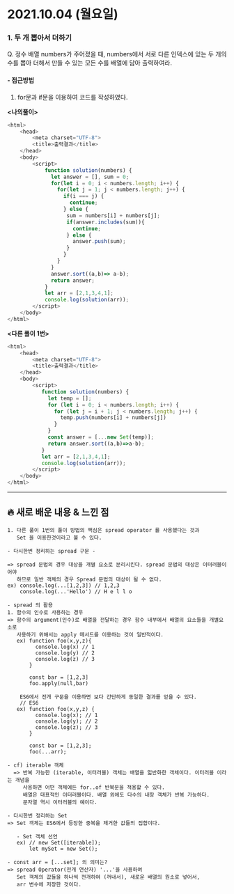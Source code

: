 # 2021.10.04 (월요일)
### **1. 두 개 뽑아서 더하기**

Q. 정수 배열 numbers가 주어졌을 때, numbers에서 서로 다른 인덱스에 있는 
   두 개의 수를 뽑아 더해서 만들 수 있는 모든 수를 배열에 담아 출력하여라.

#### -  접근방법

1. for문과 if문을 이용하여 코드를 작성하였다.


**<나의풀이>**
```javascript
<html>
    <head>
        <meta charset="UTF-8">
        <title>출력결과</title>
    </head>
    <body>
        <script>
            function solution(numbers) {
              let answer = [], sum = 0;
              for(let i = 0; i < numbers.length; i++) {
                for(let j = 1; j < numbers.length; j++) {
                  if(i === j) {
                    continue;
                  } else {
                   sum = numbers[i] + numbers[j];
                   if(answer.includes(sum)){
                     continue;
                   } else {
                     answer.push(sum);
                   }
                  }
                }
              }
              answer.sort((a,b)=> a-b);
              return answer;
            }
            let arr = [2,1,3,4,1];
            console.log(solution(arr));
        </script>
    </body>
</html>
```


**<다른 풀이 1번>**
```javascript
<html>
    <head>
        <meta charset="UTF-8">
        <title>출력결과</title>
    </head>
    <body>
        <script>
           function solution(numbers) {
             let temp = [];
             for (let i = 0; i < numbers.length; i++) {
               for (let j = i + 1; j < numbers.length; j++) {
                 temp.push(numbers[i] + numbers[j])
               }
             }
             const answer = [...new Set(temp)];
             return answer.sort((a,b)=>a-b);
           }
           let arr = [2,1,3,4,1];
           console.log(solution(arr));
        </script>
    </body>
</html>
```


---
##  **🔥 새로 배운 내용 & 느낀 점**
    
    1. 다른 풀이 1번의 풀이 방법의 핵심은 spread operator 를 사용했다는 것과
       Set 을 이용한것이라고 볼 수 있다.
    
    - 다시한번 정리하는 spread 구문 -

    => spread 문법의 경우 대상을 개별 요소로 분리시킨다. spread 문법의 대상은 이터러블이어야
       하므로 일반 객체의 경우 Spread 문법의 대상이 될 수 없다.
    ex) console.log(...[1,2,3]) // 1,2,3
        console.log(...'Hello') // H e l l o
    
    - spread 의 활용
    1. 함수의 인수로 사용하는 경우 
    => 함수의 argument(인수)로 배열을 전달하는 경우 함수 내부에서 배열의 요소들을 개별요소로
       사용하기 위해서는 apply 메서드를 이용하는 것이 일반적이다.
       ex) function foo(x,y,z){
             console.log(x) // 1
             console.log(y) // 2
             console.log(z) // 3
           } 

           const bar = [1,2,3]
           foo.apply(null,bar)
        
        ES6에서 전개 구문을 이용하면 보다 간단하게 동일한 결과를 얻을 수 있다.
        // ES6
       ex) function foo(x,y,z) {
             console.log(x); // 1
             console.log(y); // 2
             console.log(z); // 3
           }

           const bar = [1,2,3];
           foo(...arr);

    - cf) iterable 객체
      => 반복 가능한 (iterable, 이터러블) 객체는 배열을 읿반화한 객체이다. 이터러블 이라는 개념을
         사용하면 어떤 객체에든 for..of 반복문을 적용할 수 있다.
         배열은 대표적인 이터러블이다. 배열 외에도 다수의 내장 객체가 반복 가능하다. 
         문자열 역시 이터러블의 예이다.
    
    - 다시한번 정리하는 Set 
    => Set 객체는 ES6에서 등장한 중복을 제거한 값들의 집합이다.
      
       - Set 객체 선언
       ex) // new Set([iterable]);
           let mySet = new Set();
    
    - const arr = [...set]; 의 의미는?
    => spread Operator(전개 연산자) '...'을 사용하여
       Set 객체의 값들을 하나씩 전개하여 (꺼내서), 새로운 배열의 원소로 넣어서,
       arr 변수에 저장한 것이다.  
       
